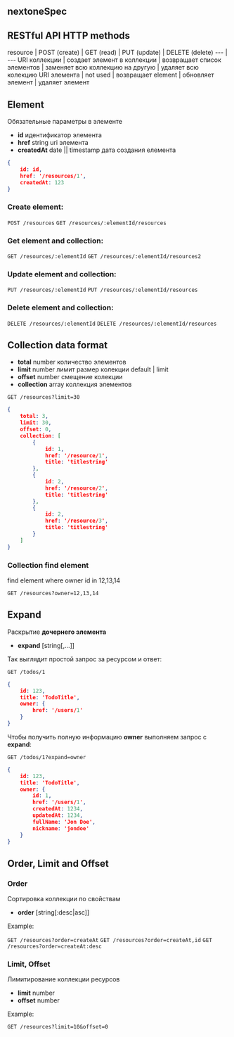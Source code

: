 ## nextoneSpec

## RESTful API HTTP methods

resource | POST (create) | GET (read) | PUT (update) | DELETE (delete)
--- | ---
URI коллекции  | создает элемент в коллекции | возвращает список элементов | заменяет всю коллекцию на другую | удаляет всю колекцию
URI элемента   | not used | возвращает element | обновляет элемент | удаляет элемент

## Element

Обязательные параметры в элементе

- **id** идентификатор элемента
- **href** string uri элемента
- **createdAt** date || timestamp дата создания елемента

```json
{
    id: id,
    href: '/resources/1',
    createdAt: 123
}
```

### Create element:

`POST /resources`
`GET /resources/:elementId/resources`

### Get element and collection:

`GET /resources/:elementId`
`GET /resources/:elementId/resources2`

### Update element and collection:

`PUT /resources/:elementId`
`PUT /resources/:elementId/resources`

### Delete element and collection:

`DELETE /resources/:elementId`
`DELETE /resources/:elementId/resources`

## Collection data format

- **total** number количество элементов
- **limit** number лимит размер колекции default | limit
- **offset** number  смещение колекции
- **collection** array коллекция элементов

`GET /resources?limit=30`

```json
{
    total: 3,
    limit: 30,
    offset: 0,
    collection: [
        {
            id: 1,
            href: '/resource/1',
            title: 'titlestring'
        },
        {
            id: 2,
            href: '/resource/2',
            title: 'titlestring'
        },
        {
            id: 2,
            href: '/resource/3',
            title: 'titlestring'
        }
    ]
}
```


### Collection find element

find element where owner id in 12,13,14

`GET /resources?owner=12,13,14`


## Expand

Раскрытие **дочернего элемента**

- **expand** [string[,...]]

Так выглядит простой запрос за ресурсом и ответ:

`GET /todos/1`

```json
{
    id: 123,
    title: 'TodoTitle',
    owner: {
        href: '/users/1'
    }
}
```

Чтобы получить полную информацию **owner** выполняем запрос с **expand**:

`GET /todos/1?expand=owner`

```json
{
    id: 123,
    title: 'TodoTitle',
    owner: {
        id: 1,
        href: '/users/1',
        createdAt: 1234,
        updatedAt: 1234,
        fullName: 'Jon Doe',
        nickname: 'jondoe'
    }
}
```

## Order, Limit and Offset

### Order

Сортировка коллекции по свойствам

- **order** [string[:desc|asc]]

Example:

`GET /resources?order=createAt`
`GET /resources?order=createAt,id`
`GET /resources?order=createAt:desc`

### Limit, Offset

Лимитирование коллекции ресурсов

- **limit** number
- **offset** number

Example:

`GET /resources?limit=10&offset=0`
